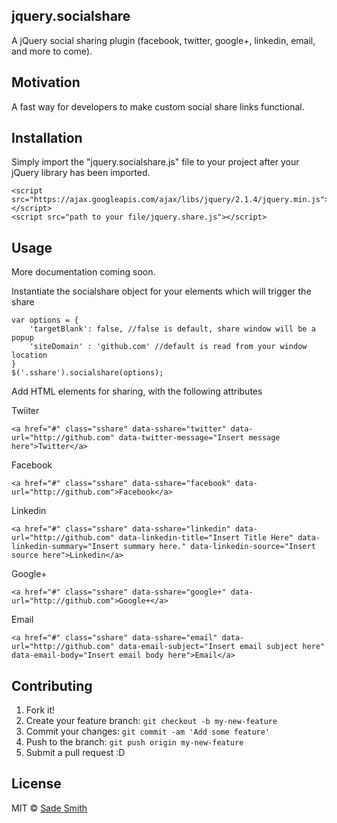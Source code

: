 ## jquery.socialshare
A jQuery social sharing plugin (facebook, twitter, google+, linkedin, email, and more to come).

## Motivation
A fast way for developers to make custom social share links functional.

## Installation

Simply import the "jquery.socialshare.js" file to your project after your jQuery library has been imported.
```
<script src="https://ajax.googleapis.com/ajax/libs/jquery/2.1.4/jquery.min.js"></script>
<script src="path to your file/jquery.share.js"></script>
```

## Usage

More documentation coming soon.

Instantiate the socialshare object for your elements which will trigger the share
```
var options = {
	'targetBlank': false, //false is default, share window will be a popup
	'siteDomain' : 'github.com' //default is read from your window location
}
$('.sshare').socialshare(options);
```

Add HTML elements for sharing, with the following attributes

Twiiter
```
<a href="#" class="sshare" data-sshare="twitter" data-url="http://github.com" data-twitter-message="Insert message here">Twitter</a>
```

Facebook
```
<a href="#" class="sshare" data-sshare="facebook" data-url="http://github.com">Facebook</a>
```

Linkedin
```
<a href="#" class="sshare" data-sshare="linkedin" data-url="http://github.com" data-linkedin-title="Insert Title Here" data-linkedin-summary="Insert summary here." data-linkedin-source="Insert source here">Linkedin</a>
```

Google+
```
<a href="#" class="sshare" data-sshare="google+" data-url="http://github.com">Google+</a>
```

Email
```
<a href="#" class="sshare" data-sshare="email" data-url="http://github.com" data-email-subject="Insert email subject here" data-email-body="Insert email body here">Email</a>
```

## Contributing

1. Fork it!
2. Create your feature branch: `git checkout -b my-new-feature`
3. Commit your changes: `git commit -am 'Add some feature'`
4. Push to the branch: `git push origin my-new-feature`
5. Submit a pull request :D

## License
MIT © [Sade Smith](http://sadesmith.com)